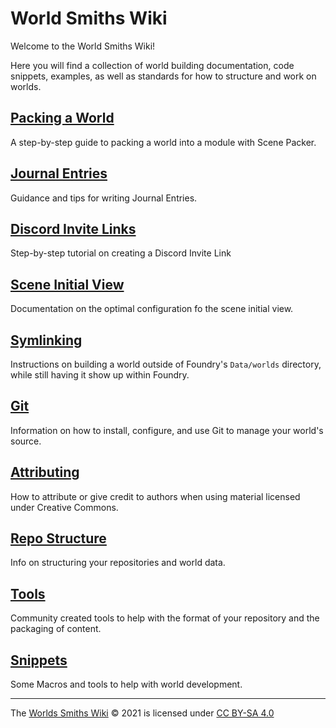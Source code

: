 # World Smiths Wiki

Welcome to the World Smiths Wiki!

Here you will find a collection of world building documentation, code snippets, examples, as well as standards for how to structure and work on worlds.

## [Packing a World](./packing-a-world.md)

A step-by-step guide to packing a world into a module with Scene Packer.

## [Journal Entries](./journal-entries.md)

Guidance and tips for writing Journal Entries.

## [Discord Invite Links](./discord-invite-link.md)

Step-by-step tutorial on creating a Discord Invite Link

## [Scene Initial View](./initial-view.md)

Documentation on the optimal configuration fo the scene initial view.

## [Symlinking](./symlinking.md)

Instructions on building a world outside of Foundry's `Data/worlds` directory, while still having it show up within Foundry.

## [Git](./git.md)

Information on how to install, configure, and use Git to manage your world's source.

## [Attributing](./attributing.md)

How to attribute or give credit to authors when using material licensed under Creative Commons.

## [Repo Structure](./structure.md)

Info on structuring your repositories and world data.

## [Tools](./tools.md)

Community created tools to help with the format of your repository and the packaging of content.

## [Snippets](./snippets.md)

Some Macros and tools to help with world development.

---

The [Worlds Smiths Wiki](https://world-smiths.github.io/documentation/wiki/) © 2021 is licensed under [CC BY-SA 4.0](http://creativecommons.org/licenses/by-sa/4.0/)
